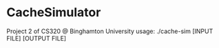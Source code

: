 # CacheSimulator
Project 2 of CS320 @ Binghamton University
usage: ./cache-sim [INPUT FILE] [OUTPUT FILE]